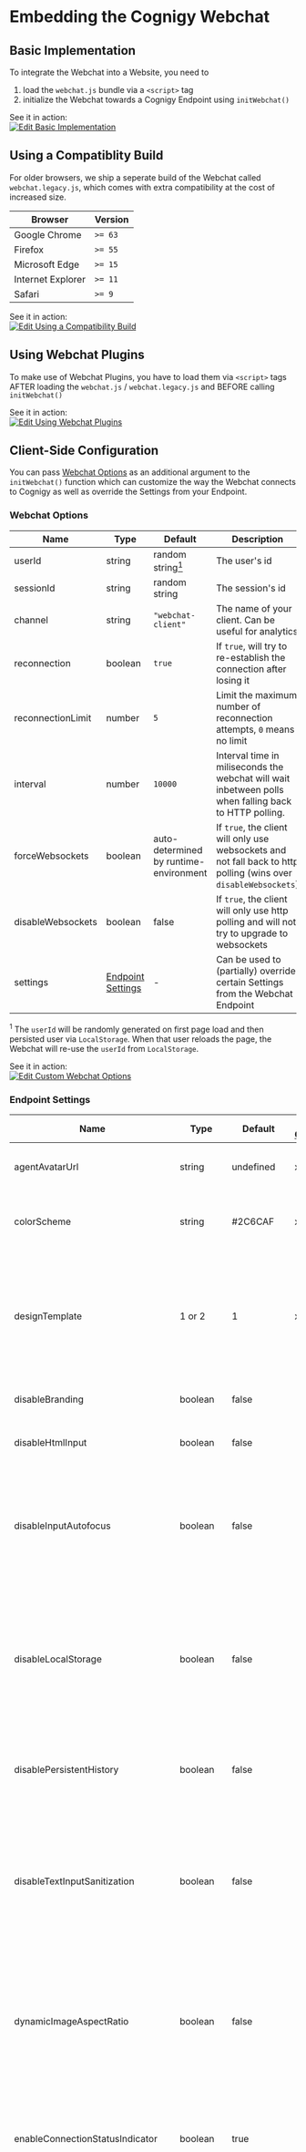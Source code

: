 # Embedding the Cognigy Webchat

## Basic Implementation

To integrate the Webchat into a Website, you need to

1. load the `webchat.js` bundle via a `<script>` tag
2. initialize the Webchat towards a Cognigy Endpoint using `initWebchat()`

See it in action:  
[![Edit Basic Implementation](https://codesandbox.io/static/img/play-codesandbox.svg)](https://codesandbox.io/s/basic-cognigy-webchat-embedding-ict1u?fontsize=14&hidenavigation=1&theme=dark)

## Using a Compatiblity Build

For older browsers, we ship a seperate build of the Webchat called `webchat.legacy.js`, which comes with extra compatibility at the cost of increased size.

| Browser           | Version |
| ----------------- | ------- |
| Google Chrome     | `>= 63` |
| Firefox           | `>= 55` |
| Microsoft Edge    | `>= 15` |
| Internet Explorer | `>= 11` |
| Safari            | `>= 9`  |

See it in action:  
[![Edit Using a Compatibility Build](https://codesandbox.io/static/img/play-codesandbox.svg)](https://codesandbox.io/s/embedding-the-cognigy-webchat-yu1yg?fontsize=14&hidenavigation=1&theme=dark)

## Using Webchat Plugins

To make use of Webchat Plugins, you have to load them via `<script>` tags AFTER loading the `webchat.js` / `webchat.legacy.js` and BEFORE calling `initWebchat()`

See it in action:  
[![Edit Using Webchat Plugins](https://codesandbox.io/static/img/play-codesandbox.svg)](https://codesandbox.io/s/embedding-the-cognigy-webchat-1p6ky?fontsize=14&hidenavigation=1&theme=dark)

## Client-Side Configuration

You can pass [Webchat Options](#webchat-options) as an additional argument to the `initWebchat()` function which can customize the way the Webchat connects to Cognigy as well as override the Settings from your Endpoint.

### Webchat Options

| Name              | Type                                    | Default                                          | Description                                                                                                      |
| ----------------- | --------------------------------------- | ------------------------------------------------ | ---------------------------------------------------------------------------------------------------------------- |
| userId            | string                                  | random string[<sup>1</sup>](#persistent-user-id) | The user's id                                                                                                    |
| sessionId         | string                                  | random string                                    | The session's id                                                                                                 |
| channel           | string                                  | `"webchat-client"`                               | The name of your client. Can be useful for analytics                                                             |
| reconnection      | boolean                                 | `true`                                           | If `true`, will try to re-establish the connection after losing it                                               |
| reconnectionLimit | number                                  | `5`                                              | Limit the maximum number of reconnection attempts, `0` means no limit                                            |
| interval          | number                                  | `10000`                                          | Interval time in miliseconds the webchat will wait inbetween polls when falling back to HTTP polling.            |
| forceWebsockets   | boolean                                 | auto-determined by runtime-environment           | If `true`, the client will only use websockets and not fall back to http polling (wins over `disableWebsockets`) |
| disableWebsockets | boolean                                 | false                                            | If `true`, the client will only use http polling and will not try to upgrade to websockets                       |
| settings          | [Endpoint Settings](#endpoint-settings) | -                                                | Can be used to (partially) override certain Settings from the Webchat Endpoint                                   |

<sup id="persistent-user-id">1</sup> The `userId` will be randomly generated on first page load and then persisted user via `LocalStorage`. When that user reloads the page, the Webchat will re-use the `userId` from `LocalStorage`.

See it in action:  
[![Edit Custom Webchat Options](https://codesandbox.io/static/img/play-codesandbox.svg)](https://codesandbox.io/s/embedding-the-cognigy-webchat-4xkv8?fontsize=14&hidenavigation=1&theme=dark)

### Endpoint Settings

| Name                               | Type                                | Default         | [UI Config](#UI-Configurable) | [Demo Exclusive](#Demo-Page-Settings) | [Updatable](#Safe-To-Update)    | Description                                                                                                                                                                                                     |
| ---------------------------------- | ----------------------------------- | --------------- | ----------------------------- | ------------------------------------- | ------------------------------- | --------------------------------------------------------------------------------------------------------------------------------------------------------------------------------------------------------------- |
| agentAvatarUrl                     | string                              | undefined       | x                             |                                       |                                 | A custom avatar that sould be displayed next to agent messages                                                                                                                                                  |
| colorScheme                        | string                              | #2C6CAF         | x                             |                                       |                                 | The background color of the header and bot messages in the Webchat.                                                                                                                                             |
| designTemplate                     | 1 or 2                              | 1               | x                             | x                                     |                                 | The Webchat design template to use. We default to design template 1 (bottom right with a button), you can switch to template 2, which is the centered webchat.                                                  |
| disableBranding                    | boolean                             | false           |                               |                                       |                                 | If true, hides "Powered by Cognigy" link                                                                                                                                                                        |
| disableHtmlInput                   | boolean                             | false           |                               |                                       |                                 | If true, strips all html tags out from the input of the user.                                                                                                                                                   |
| disableInputAutofocus              | boolean                             | false           |                               |                                       |                                 | By default, the input will automatically focus when a user opens the widget. If you set this to true, the input will no longer focus when opening the widget.                                                   |
| disableLocalStorage                | boolean                             | false           |                               |                                       |                                 | If true, disables storing any information in browsers storage like persistent history and userId. This flag has a higher priority than `useSessionStorage` - setting this to true also disables SessionStorage. |
| disablePersistentHistory           | boolean                             | false           |                               |                                       |                                 | If true, disables storing of the chat history into LocalStorage (used for persistence).                                                                                                                         |
| disableTextInputSanitization       | boolean                             | false           |                               |                                       |                                 | By default, text inputs from the user will be sanitized for HTML with scripting. If you set this to true, users can send any kind of HTML text, including script-tags and onload-attributes etc.                |
| dynamicImageAspectRatio            | boolean                             | false           |                               |                                       |                                 | If true, images from the "gallery", "attachment" or "top list item" template will not have a forced aspect ratio and will be fully displayed full-width without cropping                                        |
| enableConnectionStatusIndicator    | boolean                             | true            |                               |                                       |                                 | Whether to show a warning if the connection is lost during a conversation. The warning will disappear when the connection is re-established.                                                                    |
| enableAutoFocus                    | boolean                             | false           |                               |                                       |                                 | If true, focus will be automatically moved to the first focusable element within the latest incoming message. Ths focus will only be moved when the focus is currently on an element within the chat log.       |
| enableInjectionWithoutEmptyHistory | boolean                             | false           |                               |                                       |                                 | If true, will not prevent the auto-inject start behavior from being triggered if the history is not empty                                                                                                       |
| enableFocusTrap                    | boolean                             | false           |                               |                                       |                                 | If true, elements outside the chat window will not be focusable during keyboard navigation when the chat window is open                                                                                         |
| enableGenericHTMLStyling           | boolean                             | false           |                               |                                       |                                 | If true, will apply generic CSS styling rules to the HTML content of regular text messages                                                                                                                      |
| enablePersistentMenu               | boolean                             | false           | x                             |                                       |                                 | Whether to enable the Persistent Menu                                                                                                                                                                           |
| enableStrictMessengerSync          | boolean                             | false           |                               |                                       |                                 | If set to true, will NOT render the message from the "Messenger" tab in the SAY node unless "Use Facebook Channel" is checked in the "Webchat" tab.                                                             |
| enableSTT                          | boolean                             | false           | x                             | x                                     |                                 | Whether to load the speech input plugin.                                                                                                                                                                        |
| enableTTS                          | boolean                             | false           | x                             | x                                     |                                 | Whether to load the speech output plugin.                                                                                                                                                                       |
| enableTypingIndicator              | boolean                             | true            | x                             |                                       |                                 | Whether to enable typing indicators in the Webchat when the Conversational AI is replying. Requires a messageDelay to be set.                                                                                   |
| enableUnreadMessageBadge           | boolean                             | false           |                               |                                       |                                 | If true, the webchat shows a badge with the number of unread messages at the toggle button                                                                                                                      |
| enableUnreadMessagePreview         | boolean                             | false           |                               |                                       | x                               | If true, the webchat shows a message bubble with the latest retrieved bot message.                                                                                                                              |
| enableUnreadMessageSound           | boolean                             | false           | x                             |                                       |                                 | If true, plays a notification sound for each incoming unread message                                                                                                                                            |
| enableUnreadMessageTitleIndicator  | boolean                             | false           |                               |                                       |                                 | If true, will indicate the amount of unread messages in the page title every 1000ms                                                                                                                             |
| engagementMessageText              | string                              | ""              |                               |                                       |                                 | The logo to display in the header of the Webchat. Defaults to a COGNIGY.AI logo. 
| focusInputAfterPostback            | boolean                             | false            |                               |                                       |                                 | If true, the message input field will receive focus after a Postback button or quick reply button is clicked                                                                                                                                  |
| getStartedText                     | string                              | ""              | x                             |                                       | [x\*](#Updating-start-behavior) | The visible text of the generated message if `startBehavior` is set to `"button"` or `"injection"`                                                                                                              |
| getStartedPayload                  | string                              | ""              | x                             |                                       | [x\*](#Updating-start-behavior) | The actual text payload of the generated message if `startBehavior` is set to `"button"` or `"injection"`                                                                                                       |
| getStartedButtonText               | string                              | ""              | x                             |                                       | [x\*](#Updating-start-behavior) | The label of the "get started button" if `startBehavior` is set to `"button"`                                                                                                                                   |
| ignoreLineBreaks                   | boolean                             | false           | x                             |                                       |                                 | Whether to ignore line breaks in the Messenger Generic Templates, Gallery Cards Subtitle.                                                                                                                       |
| inputPlaceholder                   | string                              | "Write a reply" | x                             |                                       |                                 | The placeholder text to display in the input field.                                                                                                                                                             |
| messageLogoUrl                     | string                              | COGNIGY.AI Logo | x                             |                                       |                                 | A custom avatar that should be displayed next to bot messages. Defaults to a COGNIGY.AI logo.                                                                                                                   |
| persistentMenu                     | [Persistent Menu](#persistent-menu) | -               | x                             |                                       |                                 | The Persistent Menu to render in the Webchat.                                                                                                                                                                   |
| showEngagementMessagesInChat       | boolean                             | false           |                               |                                       |                                 | If this is true, then engagement messages will also be shown in the chat window                                                                                                                                 |
| startBehavior                      | 'none' , 'button', 'injection'      | 'none'          | x                             |                                       |                                 | If 'none', will start the webchat with a text input, 'button' will display a get started button with a preconfigured message, 'injection' will automatically send a message to the bot.                         |
| title                              | string                              | Cognigy Webchat | x                             |                                       |                                 | The text that will be shown in the title bar of the Webchat                                                                                                                                                     |
| unreadMessageTitleText             | string                              | "New Message"   | x                             |                                       |                                 | The website title that is displayed when the user retrieved one new message                                                                                                                                     |
| unreadMessageTitleTextPlural       | string                              | "New Messages"  | x                             |                                       |                                 | The website title that is displayed when the user retrieved more than one new message                                                                                                                           |
| userAvatarUrl                      | string                              | undefined       | x                             |                                       |                                 | A custom avatar that should be displayed next to user messages. Defaults to a user icon.                                                                                                                        |
| useSessionStorage                  | boolean                             | false           |                               |                                       |                                 | If true, to store chat history and userId sessionStorage is used instead of localStorage. Note: This means the userId will not be persisted after closing and re-opening a browser tab.                         |

##### UI Configurable

These settings can be controlled by a graphical input within the Endpoint editor

##### Demo Page Settings

These settings only take effect on the integrated Demo page reachable through the "OPEN WEBCHAT" button in the Endpoint editor.

##### Safe to Update

These settings were designed to be used and tested with the [`updateSettings`](./webchat-api.md#update-settings) API.
The list of "safe to update" features will be expanded over time.

###### Updating Start Behavior

These properties can be updated, but will only have effect if the "injection" message was not sent yet / the "button" was not clicked yet.

See it in action:  
[![Edit Override Endpoint Settings](https://codesandbox.io/static/img/play-codesandbox.svg)](https://codesandbox.io/s/embedding-the-cognigy-webchat-bpz1r?fontsize=14&hidenavigation=1&theme=dark)

#### Persistent Menu

| Name      | Type                                                    | Default | Description                                               |
| --------- | ------------------------------------------------------- | ------- | --------------------------------------------------------- |
| title     | string                                                  | `""`    | The title of the Persistent Menu                          |
| menuItems | Array of [Persistent Menu Items](#persistent-menu-item) | `[]`    | A List of Items that should appear in the Persistent Menu |

#### Persistent Menu Item

| Name    | Type   | Default | Description                                                          |
| ------- | ------ | ------- | -------------------------------------------------------------------- |
| title   | string | `""`    | The label of the Persisted Menu Item and visible Text on the Message |
| payload | string | `""`    | The actual text message that should be sent                          |

#### Unread Messages Preview

If the website title should display, that the virtual agent sent a new message, the following configuration could be used:

```js
{
  settings: {
    unreadMessageTitleText: "New message",
    unreadMessageTitleTextPlural: "New messages",
    enableUnreadMessageTitleIndicator: true,
    enableUnreadMessageSound: true
  }
}
```

See it in action:  
[![Edit Override Endpoint Settings](https://codesandbox.io/static/img/play-codesandbox.svg)](https://codesandbox.io/s/unread-message-preview-oubyf?fontsize=14&hidenavigation=1&theme=dark)
